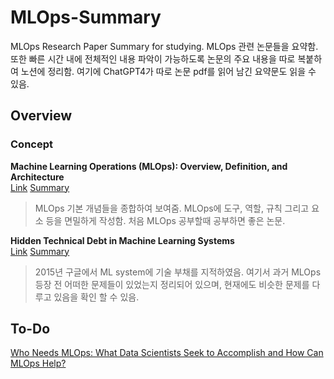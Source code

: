 # MLOps-Summary
 
MLOps Research Paper Summary for studying.
MLOps 관련 논문들을 요약함. 또한 빠른 시간 내에 전체적인 내용 파악이 가능하도록 논문의 주요 내용을 따로 복붙하여 노션에 정리함. 여기에 ChatGPT4가 따로 논문 pdf를 읽어 남긴 요약문도 읽을 수 있음.

## Overview
### Concept
**Machine Learning Operations (MLOps): Overview, Definition, and Architecture** <br>
[Link](https://arxiv.org/abs/2205.02302) [Summary](https://rose-palm-6f0.notion.site/1-Machine-Learning-Operations-MLOps-Overview-Definition-and-Architecture-5da1458e9ea0401b94a6c65524c645ab?pvs=4)
> MLOps 기본 개념들을 종합하여 보여줌. MLOps에 도구, 역할, 규칙 그리고 요소 등을 면밀하게 작성함. 처음 MLOps 공부할때 공부하면 좋은 논문.

**Hidden Technical Debt in Machine Learning Systems** <br>
[Link](https://proceedings.neurips.cc/paper_files/paper/2015/hash/86df7dcfd896fcaf2674f757a2463eba-Abstract.html) [Summary](https://rose-palm-6f0.notion.site/Hidden-Technical-Debt-in-Machine-Learning-Systems-6b41ae48efbd40668490fc505788099a?pvs=4)
> 2015년 구글에서 ML system에 기술 부채를 지적하였음. 여기서 과거 MLOps 등장 전 어떠한 문제들이 있었는지 정리되어 있으며, 현재에도 비슷한 문제를 다루고 있음을 확인 할 수 있음.

## To-Do

[Who Needs MLOps: What Data Scientists Seek to Accomplish and How Can MLOps Help?
](https://arxiv.org/abs/2103.08942)
